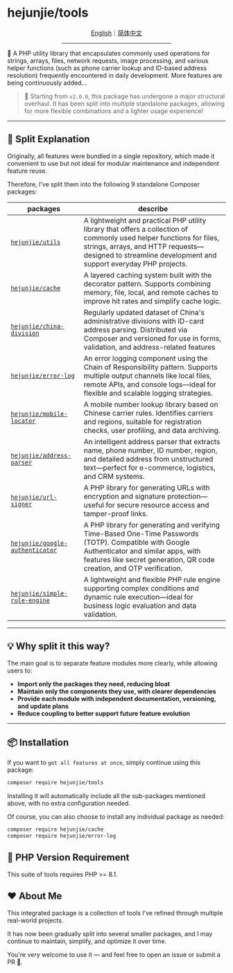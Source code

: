# hejunjie/tools

<div align="center">
  <a href="./README.md">English</a>｜<a href="./README.zh-CN.md">简体中文</a>
  <hr width="50%"/>
</div>

🚀 A PHP utility library that encapsulates commonly used operations for strings, arrays, files, network requests, image processing, and various helper functions (such as phone carrier lookup and ID-based address resolution) frequently encountered in daily development. More features are being continuously added...

> 🧨 Starting from `v2.0.0`, this package has undergone a major structural overhaul. It has been split into multiple standalone packages, allowing for more flexible combinations and a lighter usage experience!

---

## 🧱 Split Explanation

Originally, all features were bundled in a single repository, which made it convenient to use but not ideal for modular maintenance and independent feature reuse.

Therefore, I’ve split them into the following 9 standalone Composer packages:

| packages | describe |
|------|------|
| [`hejunjie/utils`](https://github.com/zxc7563598/php-utils) | A lightweight and practical PHP utility library that offers a collection of commonly used helper functions for files, strings, arrays, and HTTP requests—designed to streamline development and support everyday PHP projects. |
| [`hejunjie/cache`](https://github.com/zxc7563598/php-cache) | A layered caching system built with the decorator pattern. Supports combining memory, file, local, and remote caches to improve hit rates and simplify cache logic. |
| [`hejunjie/china-division`](https://github.com/zxc7563598/php-china-division) | Regularly updated dataset of China's administrative divisions with ID-card address parsing. Distributed via Composer and versioned for use in forms, validation, and address-related features |
| [`hejunjie/error-log`](https://github.com/zxc7563598/php-error-log) | An error logging component using the Chain of Responsibility pattern. Supports multiple output channels like local files, remote APIs, and console logs—ideal for flexible and scalable logging strategies. |
| [`hejunjie/mobile-locator`](https://github.com/zxc7563598/php-mobile-locator) | A mobile number lookup library based on Chinese carrier rules. Identifies carriers and regions, suitable for registration checks, user profiling, and data archiving. |
| [`hejunjie/address-parser`](https://github.com/zxc7563598/php-address-parser) | An intelligent address parser that extracts name, phone number, ID number, region, and detailed address from unstructured text—perfect for e-commerce, logistics, and CRM systems. |
| [`hejunjie/url-signer`](https://github.com/zxc7563598/php-url-signer) | A PHP library for generating URLs with encryption and signature protection—useful for secure resource access and tamper-proof links. |
| [`hejunjie/google-authenticator`](https://github.com/zxc7563598/php-google-authenticator) | A PHP library for generating and verifying Time-Based One-Time Passwords (TOTP). Compatible with Google Authenticator and similar apps, with features like secret generation, QR code creation, and OTP verification. |
| [`hejunjie/simple-rule-engine`](https://github.com/zxc7563598/php-simple-rule-engine) | A lightweight and flexible PHP rule engine supporting complex conditions and dynamic rule execution—ideal for business logic evaluation and data validation. |

---

## 💡 Why split it this way?

The main goal is to separate feature modules more clearly, while allowing users to:

- **Import only the packages they need, reducing bloat**
- **Maintain only the components they use, with clearer dependencies**
- **Provide each module with independent documentation, versioning, and update plans**
- **Reduce coupling to better support future feature evolution**

---

## 📦 Installation

If you want to `get all features at once`, simply continue using this package:

```bash
composer require hejunjie/tools
```

Installing it will automatically include all the sub-packages mentioned above, with no extra configuration needed.

Of course, you can also choose to install any individual package as needed:

```bash
composer require hejunjie/cache
composer require hejunjie/error-log
```

## 🧪 PHP Version Requirement

This suite of tools requires PHP >= 8.1.

## ❤️ About Me

This integrated package is a collection of tools I’ve refined through multiple real-world projects.

It has now been gradually split into several smaller packages, and I may continue to maintain, simplify, and optimize it over time.

You're very welcome to use it — and feel free to open an issue or submit a PR 🚀.